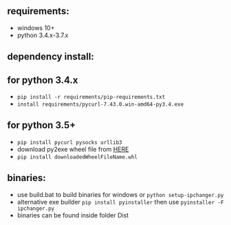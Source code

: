 ## requirements:
- windows 10+
- python 3.4.x-3.7.x
 
## dependency install:
## for python 3.4.x
- `pip install -r requirements/pip-requirements.txt`
- `install requirements/pycurl-7.43.0.win-amd64-py3.4.exe`
## for python 3.5+
- `pip install pycurl pysocks urllib3`
- download py2exe wheel file from [HERE](https://github.com/albertosottile/py2exe/releases)
- `pip install downloadedWheelFileName.whl`


## binaries:
- use build.bat to build binaries for windows or `python setup-ipchanger.py`
- alternative exe builder `pip install pyinstaller` then use `pyinstaller -F ipchanger.py`
- binaries can be found inside folder Dist
